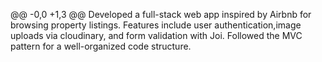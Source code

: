@@ -0,0 +1,3 @@
Developed a full-stack web app inspired by Airbnb for browsing property listings.
Features include user authentication,image uploads via cloudinary, and form validation with Joi.
Followed the MVC pattern for a well-organized code structure.
